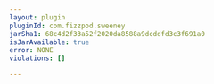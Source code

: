 ```yaml
---
layout: plugin
pluginId: com.fizzpod.sweeney
jarSha1: 68c4d2f33a52f2020da8588a9dcddfd3c3f691a0
isJarAvailable: true
error: NONE
violations: []

---
```

